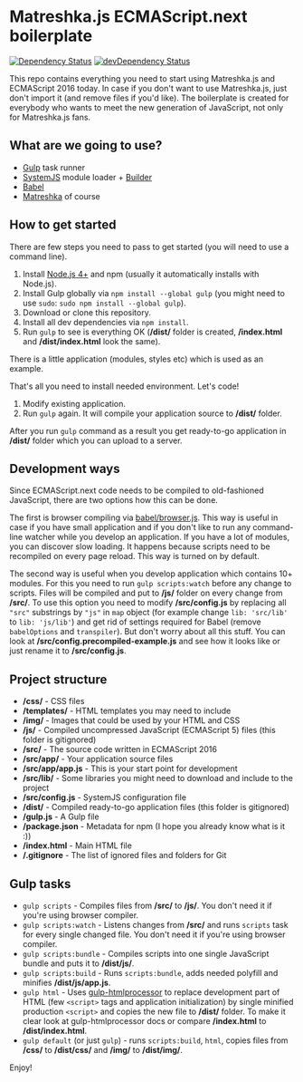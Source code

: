 # Matreshka.js ECMAScript.next boilerplate

[![Dependency Status](https://img.shields.io/david/matreshkajs/matreshka_boilerplate.svg)](https://david-dm.org/matreshkajs/matreshka_boilerplate)
[![devDependency Status](https://img.shields.io/david/dev/matreshkajs/matreshka_boilerplate.svg)](https://david-dm.org/matreshkajs/matreshka_boilerplate#info=devDependencies)

This repo contains everything you need to start using Matreshka.js and ECMAScript 2016 today. In case if you don't want to use Matreshka.js, just don't import it (and remove files if you'd like). The boilerplate is created for everybody who wants to meet the new generation of JavaScript, not only for Matreshka.js fans.

## What are we going to use?

* [Gulp](http://gulpjs.com/) task runner
* [SystemJS](https://github.com/systemjs/systemjs) module loader + [Builder](https://github.com/systemjs/builder)
* [Babel](https://babeljs.io/)
* [Matreshka](https://github.com/matreshkajs/matreshka) of course

## How to get started

There are few steps you need to pass to get started (you will need to use a command line).

1. Install [Node.js 4+](https://nodejs.org/) and npm (usually it automatically installs with Node.js).
2. Install Gulp globally via ``npm install --global gulp`` (you might need to use ``sudo``: ``sudo npm install --global gulp``).
3. Download or clone this repository.
4. Install all dev dependencies via ``npm install``.
5. Run ``gulp`` to see is everything OK (**/dist/** folder is created, **/index.html** and **/dist/index.html** look the same).

There is a little application (modules, styles etc) which is used as an example.

That's all you need to install needed environment. Let's code!

1. Modify existing application.
2. Run ``gulp`` again. It will compile your application source to **/dist/** folder.

After you run ``gulp`` command as a result you get ready-to-go application in **/dist/** folder which you can upload to a server.

## Development ways

Since ECMAScript.next code needs to be compiled to old-fashioned JavaScript, there are two options how this can be done.

The first is browser compiling via [babel/browser.js](https://babeljs.io/docs/usage/browser/). This way is useful in case if you have small application and if you don't like to run any command-line watcher while you develop an application. If you have a lot of modules, you can discover slow loading. It happens because scripts need to be recompiled on every page reload. This way is turned on by default.

The second way is useful when you develop application which contains 10+ modules. For this you need to run ``gulp scripts:watch`` before any change to scripts. Files will be compiled and put to **/js/** folder on every change from **/src/**. To use this option you need to modify **/src/config.js** by replacing all ``"src"`` substrings by ``"js"`` in ``map`` object (for example change ``lib: 'src/lib'`` to ``lib: 'js/lib'``) and get rid of settings required for Babel (remove ``babelOptions`` and ``transpiler``). But don't worry about all this stuff. You can look at **/src/config.precompiled-example.js** and see how it looks like or just rename it to **/src/config.js**.

## Project structure

- **/css/** - CSS files
- **/templates/** - HTML templates you may need to include
- **/img/** - Images that could be used by your HTML and CSS
- **/js/** - Compiled uncompressed JavaScript (ECMAScript 5) files (this folder is gitignored)
- **/src/** - The source code written in ECMAScript 2016
- **/src/app/** - Your application source files
- **/src/app/app.js** - This is your start point for development
- **/src/lib/** - Some libraries you might need to download and include to the project
- **/src/config.js** - SystemJS configuration file
- **/dist/** - Compiled ready-to-go application files (this folder is gitignored)
- **/gulp.js** - A Gulp file
- **/package.json** - Metadata for npm (I hope you already know what is it :))
- **/index.html** - Main HTML file
- **/.gitignore** -  The list of ignored files and folders for Git

## Gulp tasks

- ``gulp scripts`` - Compiles files from **/src/** to **/js/**. You don't need it if you're using browser compiler.
- ``gulp scripts:watch`` - Listens changes from **/src/** and runs ``scripts`` task for every single changed file. You don't need it if you're using browser compiler.
- ``gulp scripts:bundle`` - Compiles scripts into one single JavaScript bundle and puts it to **/dist/js/**.
- ``gulp scripts:build`` - Runs ``scripts:bundle``, adds needed polyfill and minifies **/dist/js/app.js**.
- ``gulp html`` - Uses [gulp-htmlprocessor](https://github.com/dciccale/grunt-processhtml#readme) to replace development part of HTML (few ``<script>`` tags and application initialization) by single minified production ``<script>`` and copies the new file to **/dist/** folder. To make it clear look at gulp-htmlprocessor docs or compare **/index.html** to **/dist/index.html**.
- ``gulp default`` (or just ``gulp``) - runs ``scripts:build``, ``html``, copies files from **/css/** to **/dist/css/** and **/img/** to **/dist/img/**.

Enjoy!
